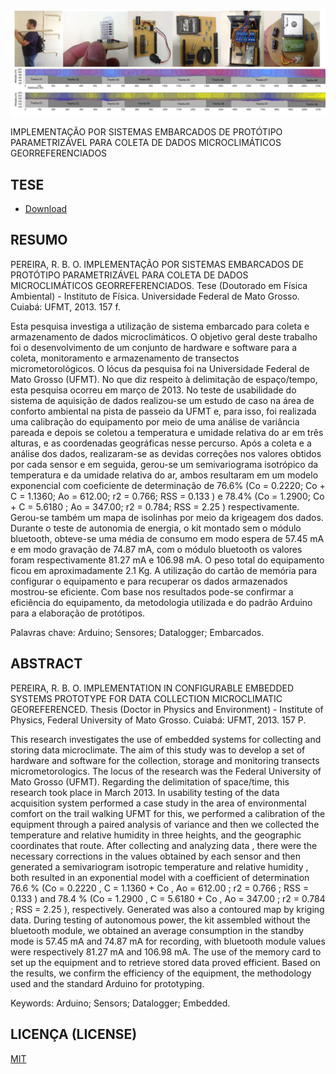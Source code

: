 ![Logger](https://github.com/robertobopereira/tese/blob/master/tema.jpg)

IMPLEMENTAÇÃO POR SISTEMAS EMBARCADOS DE PROTÓTIPO PARAMETRIZÁVEL PARA COLETA DE DADOS MICROCLIMÁTICOS GEORREFERENCIADOS

## TESE

- [Download](https://github.com/robertobopereira/Tese/blob/master/Tese.pdf)

## RESUMO

PEREIRA, R. B. O. IMPLEMENTAÇÃO POR SISTEMAS EMBARCADOS DE PROTÓTIPO PARAMETRIZÁVEL PARA COLETA DE DADOS MICROCLIMÁTICOS GEORREFERENCIADOS. Tese (Doutorado em Física Ambiental) - Instituto de Física. Universidade Federal de Mato Grosso. Cuiabá: UFMT, 2013. 157 f.

Esta pesquisa investiga a utilização de sistema embarcado para coleta e armazenamento de dados microclimáticos. O objetivo geral deste trabalho foi o desenvolvimento de um conjunto de hardware e software para a coleta, monitoramento e armazenamento de transectos micrometorológicos. O lócus da pesquisa foi na Universidade Federal de Mato Grosso (UFMT). No que diz respeito à delimitação de espaço/tempo, esta pesquisa ocorreu em março de 2013. No teste de usabilidade do sistema de aquisição de dados realizou-se um estudo de caso na área de conforto ambiental na pista de passeio da UFMT e, para isso, foi realizada uma calibração do equipamento por meio de uma análise de variância pareada e depois se coletou a temperatura e umidade relativa do ar em três alturas, e as coordenadas geográficas nesse percurso. Após a coleta e a análise dos dados, realizaram-se as devidas correções nos valores obtidos por cada sensor e em seguida, gerou-se um semivariograma isotrópico da temperatura e da umidade relativa do ar, ambos resultaram em um modelo exponencial com coeficiente de determinação de 76.6% (Co = 0.2220; Co + C = 1.1360; Ao = 612.00; r2 = 0.766; RSS = 0.133 ) e 78.4% (Co = 1.2900; Co + C = 5.6180 ; Ao = 347.00; r2 = 0.784; RSS = 2.25 ) respectivamente. Gerou-se também um mapa de isolinhas por meio da krigeagem dos dados. Durante o teste de autonomia de energia, o kit montado sem o módulo bluetooth, obteve-se uma média de consumo em modo espera de 57.45 mA e em modo gravação de 74.87 mA, com o módulo bluetooth os valores foram respectivamente 81.27 mA e 106.98 mA. O peso total do equipamento ficou em aproximadamente 2.1 Kg. A utilização do cartão de memória para configurar o equipamento e para recuperar os dados armazenados mostrou-se eficiente. Com base nos resultados pode-se confirmar a eficiência do equipamento, da metodologia utilizada e do padrão Arduino para a elaboração de protótipos.

Palavras chave: Arduino; Sensores; Datalogger; Embarcados.

## ABSTRACT

PEREIRA, R. B. O. IMPLEMENTATION IN CONFIGURABLE EMBEDDED SYSTEMS PROTOTYPE FOR DATA COLLECTION MICROCLIMATIC GEOREFERENCED. Thesis (Doctor in Physics and Environment) - Institute of Physics, Federal University of Mato Grosso. Cuiabá: UFMT, 2013. 157 P.

This research investigates the use of embedded systems for collecting and storing data microclimate. The aim of this study was to develop a set of hardware and software for the collection, storage and monitoring transects micrometorologics. The locus of the research was the Federal University of Mato Grosso (UFMT). Regarding the delimitation of space/time, this research took place in March 2013. In usability testing of the data acquisition system performed a case study in the area of environmental comfort on the trail walking UFMT for this, we performed a calibration of the equipment through a paired analysis of variance and then we collected the temperature and relative humidity in three heights, and the geographic coordinates that route. After collecting and analyzing data , there were the necessary corrections in the values obtained by each sensor and then generated a semivariogram isotropic temperature and relative humidity , both resulted in an exponential model with a coefficient of determination 76.6 % (Co = 0.2220 , C = 1.1360 + Co , Ao = 612.00 ; r2 = 0.766 ; RSS = 0.133 ) and 78.4 % (Co = 1.2900 , C = 5.6180 + Co , Ao = 347.00 ; r2 = 0.784 ; RSS = 2.25 ), respectively. Generated was also a contoured map by kriging data. During testing of autonomous power, the kit assembled without the bluetooth module, we obtained an average consumption in the standby mode is 57.45 mA and 74.87 mA for recording, with bluetooth module values were respectively 81.27 mA and 106.98 mA. The use of the memory card to set up the equipment and to retrieve stored data proved efficient. Based on the results, we confirm the efficiency of the equipment, the methodology used and the standard Arduino for prototyping.

Keywords: Arduino; Sensors; Datalogger; Embedded.

## LICENÇA (LICENSE)

[MIT](https://github.com/robertobopereira/Dissertacao/blob/master/LICENSE.md)